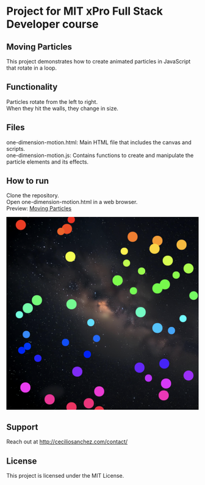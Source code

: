 # Project for MIT xPro Full Stack Developer course

## Moving Particles

This project demonstrates how to create animated particles in JavaScript that rotate in a loop.

## Functionality

Particles rotate from the left to right.</br>
When they hit the walls, they change in size.</br>

## Files

one-dimension-motion.html: Main HTML file that includes the canvas and scripts.</br>
one-dimension-motion.js: Contains functions to create and manipulate the particle elements and its effects.

## How to run

Clone the repository.</br>
Open one-dimension-motion.html in a web browser.</br>
Preview: <a href="https://ceciliosanchez.com/github/xpro/moving_particles/one-dimension-motion.html" target="_blank">Moving Particles</a>

![Animation Screenshot](img/screenshot.png)

## Support

Reach out at http://ceciliosanchez.com/contact/

## License

This project is licensed under the MIT License.

